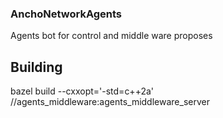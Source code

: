 ### AnchoNetworkAgents
Agents bot for control and middle ware proposes
## Building
bazel build --cxxopt='-std=c++2a' //agents_middleware:agents_middleware_server
